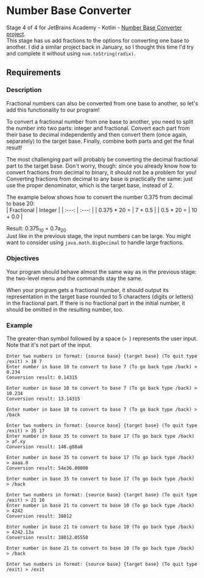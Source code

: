 # Number Base Converter
Stage 4 of 4 for JetBrains Academy - Kotlin - [Number Base Converter project](https://hyperskill.org/projects/165/stages/859/implement).   
This stage has us add fractions to the options for converting one base to another. I did a similar project back in January, so I thought this time I'd try and complete it without using `num.toString(radix)`.
## Requirements
### Description
Fractional numbers can also be converted from one base to another, so let's add this functionality to our program!

To convert a fractional number from one base to another, you need to split the number into two parts: integer and fractional. Convert each part from their base to decimal independently and then convert them (once again, separately) to the target base. Finally, combine both parts and get the final result!

The most challenging part will probably be converting the decimal fractional part to the target base. Don't worry, though: since you already know how to convert fractions from decimal to binary, it should not be a problem for you! Converting fractions from decimal to any base is practically the same: just use the proper denominator, which is the target base, instead of 2.

The example below shows how to convert the number 0.375 from decimal to base 20:    
| Fractional | Integer |
| :---: | :---: |
| 0.375 * 20 = | 7 + 0.5 |
| 0.5 * 20 = | 10 + 0.0 |

Result: 0.375<sub>10</sub> = 0.7a<sub>20</sub>    
Just like in the previous stage, the input numbers can be large. You might want to consider using `java.math.BigDecimal` to handle large fractions.
### Objectives
Your program should behave almost the same way as in the previous stage: the two-level menu and the commands stay the same.

When your program gets a fractional number, it should output its representation in the target base rounded to 5 characters (digits or letters) in the fractional part. If there is no fractional part in the initial number, it should be omitted in the resulting number, too.
### Example
The greater-than symbol followed by a space (`> `) represents the user input. Note that it's not part of the input.
```text
Enter two numbers in format: {source base} {target base} (To quit type /exit) > 10 7
Enter number in base 10 to convert to base 7 (To go back type /back) > 0.234
Conversion result: 0.14315

Enter number in base 10 to convert to base 7 (To go back type /back) > 10.234
Conversion result: 13.14315

Enter number in base 10 to convert to base 7 (To go back type /back) > /back

Enter two numbers in format: {source base} {target base} (To quit type /exit) > 35 17
Enter number in base 35 to convert to base 17 (To go back type /back) > af.xy
Conversion result: 148.g88a8

Enter number in base 35 to convert to base 17 (To go back type /back) > aaaa.0
Conversion result: 54e36.00000

Enter number in base 35 to convert to base 17 (To go back type /back) > /back

Enter two numbers in format: {source base} {target base} (To quit type /exit) > 21 10
Enter number in base 21 to convert to base 10 (To go back type /back) > 4242
Conversion result: 38012

Enter number in base 21 to convert to base 10 (To go back type /back) > 4242.13a
Conversion result: 38012.05550

Enter number in base 21 to convert to base 10 (To go back type /back) > /back

Enter two numbers in format: {source base} {target base} (To quit type /exit) > /exit
```